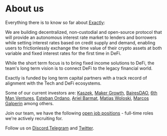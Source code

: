 # About us

Everything there is to know so far about [Exactly](https://exact.ly):

We are building decentralized, non-custodial and open-source protocol that will provide an autonomous interest rate market to lenders and borrowers while setting interest rates based on credit supply and demand, enabling users to frictionlessly exchange the time value of their crypto assets at both variable and fixed interest rates for the first time in DeFi.

While the short term focus is to bring fixed income solutions to DeFi, the team's long term vision is to connect DeFi to the legacy financial world.

Exactly is funded by long term capital partners with a track record of alignment with the Tech and DeFi ecosystems.

Some of our current investors are: [Kaszek](https://www.kaszek.com), [Maker Growth](https://twitter.com/MakerGrowth), [BairesDAO](https://twitter.com/bairesdao), [6th Man Ventures](https://www.6thman.ventures), [Esteban Ordano](https://github.com/eordano), [Ariel Barmat](https://github.com/abarmat), [Matias Woloski](https://github.com/woloski), [Marcos Galperin](https://twitter.com/marcos_galperin) among others.

Join our team, we have the following [open job positions](https://github.com/exactly-finance/about/tree/main/jobs) - full-time roles we're actively recruiting for.

Follow us on [Discord](https://exact.ly/discord),[Telegram](https://t.me/exactlyFinance) and [Twitter](https://twitter.com/exactlyprotocol).

